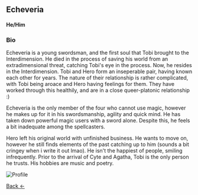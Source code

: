 ## Echeveria
#### He/Him

### Bio
Echeveria is a young swordsman, and the first soul that Tobi brought to the Interdimension. He died in the process of saving his world from an extradimensional threat, catching Tobi's eye in the process. Now, he resides in the Interdimension. Tobi and Hero form an inseperable pair, having known each other for years. The nature of their relationship is rather complicated, with Tobi being aroace and Hero having feelings for them. They have worked through this healthily, and are in a close queer-platonic relationship :)

Echeveria is the only member of the four who cannot use magic, however he makes up for it in his swordsmanship, agility and quick mind. He has taken down powerful magic users with a sword alone. Despite this, he feels a bit inadequate among the spellcasters.

Hero left his original world with unfinished business. He wants to move on, however he still finds elements of the past catching up to him (sounds a bit cringey when i write it out lmao). He isn't the happiest of people, smiling infrequently. Prior to the arrival of Cyte and Agatha, Tobi is the only person he trusts. His hobbies are music and poetry.

![Profile](https://wil-ro.github.io/HomeSus/Images/Echeveria.png)

[Back <-](https://wil-ro.github.io/HomeSus/)
